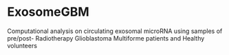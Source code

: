 # ExosomeGBM
Computational analysis on circulating exosomal microRNA using samples of pre/post- Radiotherapy Glioblastoma Multiforme patients and Healthy volunteers
